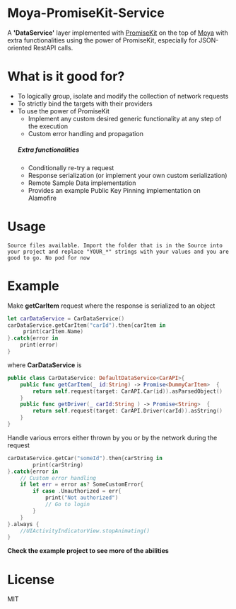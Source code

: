 # Moya-PromiseKit-Service

A **'DataService'** layer implemented with [PromiseKit] on the top of [Moya] with extra functionalities using the power of PromiseKit, especially for JSON-oriented RestAPI calls. 

# What is it good for?
  - To logically group, isolate and modify the collection of network requests
  - To strictly bind the targets with their providers
  - To use the power of PromiseKit
    * Implement any custom desired generic functionality at any step of the execution
    * Custom error handling and propagation
    ##### Extra functionalities
    - Conditionally re-try a request
    - Response serialization (or implement your own custom serialization)
    - Remote Sample Data implementation
    - Provides an example Public Key Pinning implementation on Alamofire 

# Usage
`Source files available. Import the folder that is in the Source into your project and replace "YOUR_*" strings with your values and you are good to go.
No pod for now`

# Example
Make **getCarItem** request where the response is serialized to an object
```swift
let carDataService = CarDataService()
carDataService.getCarItem("carId").then{carItem in
     print(carItem.Name)
}.catch{error in
    print(error)
}
```

where **CarDataService** is
```swift
public class CarDataService: DefaultDataService<CarAPI>{
    public func getCarItem(_ id:String) -> Promise<DummyCarItem>  {
        return self.request(target: CarAPI.Car(id)).asParsedObject()
    }
    public func getDriver(_ carId:String ) -> Promise<String>  {
        return self.request(target: CarAPI.Driver(carId)).asString()
    }
}
```
Handle various errors either thrown by you or by the network during the request
```swift
carDataService.getCar("someId").then{carString in
        print(carString)
}.catch{error in
    // Custom error handling
    if let err = error as? SomeCustomError{
        if case .Unauthorized = err{
            print("Not authorized")
            // Go to login
        }
    }
}.always {
    //UIActivityIndicatorView.stopAnimating()
}
```
**Check the example project to see more of the abilities**

# License
MIT

[Moya]: <https://github.com/Moya/Moya>
[PromiseKit]: <https://github.com/mxcl/PromiseKit>
